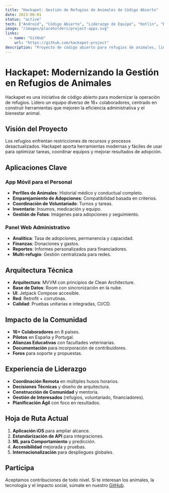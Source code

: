 ```yaml
---
title: "Hackapet: Gestión de Refugios de Animales de Código Abierto"
date: 2023-06-01
status: "active"
tech: ["Android", "Código Abierto", "Liderazgo de Equipo", "Kotlin", "Base de Datos Room"]
image: "/images/placeholders/project-apps.svg"
links:
  - name: "GitHub"
    url: "https://github.com/hackapet-project"
description: "Proyecto de código abierto para refugios de animales, liderando un equipo de más de 16 personas"
---
```


# Hackapet: Modernizando la Gestión en Refugios de Animales

Hackapet es una iniciativa de código abierto para modernizar la operación de refugios. Lidero un equipo diverso de 16+ colaboradores, centrado en construir herramientas que mejoren la eficiencia administrativa y el bienestar animal.

## Visión del Proyecto

Los refugios enfrentan restricciones de recursos y procesos desactualizados. Hackapet aporta herramientas modernas y fáciles de usar para optimizar tareas, coordinar equipos y mejorar resultados de adopción.

## Aplicaciones Clave

### App Móvil para el Personal
- **Perfiles de Animales**: Historial médico y conductual completo.
- **Emparejamiento de Adopciones**: Compatibilidad basada en criterios.
- **Coordinación de Voluntariado**: Turnos y tareas.
- **Inventario**: Insumos, medicación y equipo.
- **Gestión de Fotos**: Imágenes para adopciones y seguimiento.

### Panel Web Administrativo
- **Analítica**: Tasa de adopciones, permanencia y capacidad.
- **Finanzas**: Donaciones y gastos.
- **Reportes**: Informes personalizados para financiadores.
- **Multi-refugio**: Gestión centralizada para redes.

## Arquitectura Técnica

- **Arquitectura**: MVVM con principios de Clean Architecture.
- **Base de Datos**: Room con sincronización en la nube.
- **UI**: Jetpack Compose accesible.
- **Red**: Retrofit + corrutinas.
- **Calidad**: Pruebas unitarias e integradas, CI/CD.

## Impacto de la Comunidad

- **16+ Colaboradores** en 8 países.
- **Pilotos** en España y Portugal.
- **Alianzas Educativas** con facultades veterinarias.
- **Documentación** para incorporación de contribuidores.
- **Foros** para soporte y propuestas.

## Experiencia de Liderazgo

- **Coordinación Remota** en múltiples husos horarios.
- **Decisiones Técnicas** y diseño de arquitectura.
- **Construcción de Comunidad** y mentoría.
- **Gestión de Interesados** (refugios, voluntariado, financiadores).
- **Planificación Ágil** con foco en resultados.

## Hoja de Ruta Actual

1. **Aplicación iOS** para ampliar alcance.
2. **Estandarización de API** para integraciones.
3. **ML para Comportamiento** y predicción.
4. **Accesibilidad** mejorada y pruebas.
5. **Internacionalización** para despliegues globales.

## Participa

Aceptamos contribuciones de todo nivel. Si te interesan los animales, la tecnología y el impacto social, súmate en nuestro [GitHub](https://github.com/hackapet-project).

